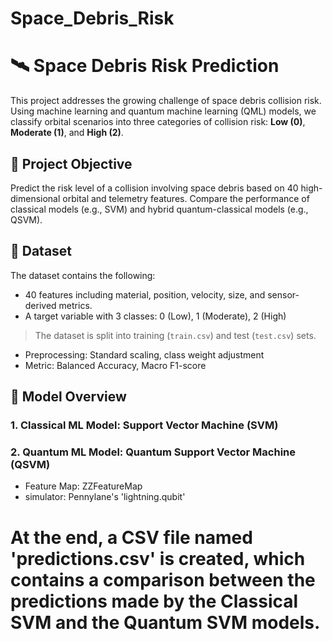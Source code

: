 # Space_Debris_Risk
# 🛰️ Space Debris Risk Prediction

This project addresses the growing challenge of space debris collision risk. Using machine learning and quantum machine learning (QML) models, we classify orbital scenarios into three categories of collision risk: **Low (0)**, **Moderate (1)**, and **High (2)**.

## 🚀 Project Objective

Predict the risk level of a collision involving space debris based on 40 high-dimensional orbital and telemetry features. Compare the performance of classical models (e.g., SVM) and hybrid quantum-classical models (e.g., QSVM).

## 📁 Dataset

The dataset contains the following:
- 40 features including material, position, velocity, size, and sensor-derived metrics.
- A target variable with 3 classes: 0 (Low), 1 (Moderate), 2 (High)

> The dataset is split into training (`train.csv`) and test (`test.csv`) sets.

- Preprocessing: Standard scaling, class weight adjustment
- Metric: Balanced Accuracy, Macro F1-score
  
## 🧪 Model Overview

### 1. Classical ML Model: Support Vector Machine (SVM)

### 2. Quantum ML Model: Quantum Support Vector Machine (QSVM)
- Feature Map: ZZFeatureMap
- simulator: Pennylane's 'lightning.qubit'

# At the end, a CSV file named 'predictions.csv' is created, which contains a comparison between the predictions made by the Classical SVM and the Quantum SVM models.
